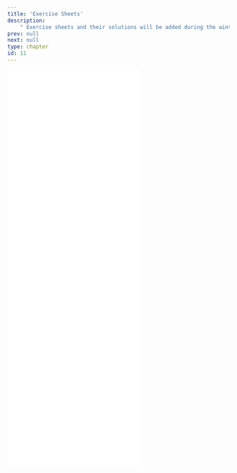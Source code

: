 ```yaml
---
title: 'Exercise Sheets'
description:
    " Exercise sheets and their solutions will be added during the winter term 20-21. "
prev: null
next: null
type: chapter
id: 11
---
```




<exercise id="1" title="Exercise 1: ML Basics">
<object data="exercise-sheets/exercise_1_ml-basics.pdf" type="application/pdf" style="width:100%;height:480px">
    <embed src="exercise-sheets/exercise_1_ml-basics.pdf" type="application/pdf" />
</object>
</exercise>

<exercise id="2" title="Exercise 1: ML Basics - Solution">
<object data="exercise-sheets/exercise_1_ml-basics_solution.pdf" type="application/pdf" style="width:100%;height:480px">
    <embed src="exercise-sheets/exercise_1_ml-basics_solution.pdf" type="application/pdf" />
</object>
</exercise>

<exercise id="3" title="Exercise 2: Supervised Regression">
<object data="exercise-sheets/exercise_2_supervised-regression.pdf" type="application/pdf" style="width:100%;height:480px">
    <embed src="exercise-sheets/exercise_2_supervised-regression.pdf" type="application/pdf" />
</object>
</exercise>

<exercise id="4" title="Exercise 2: Supervised Regression - Solution">
<object data="exercise-sheets/exercise_2_supervised-regression_solution.pdf" type="application/pdf" style="width:100%;height:480px">
    <embed src="exercise-sheets/exercise_2_supervised-regression_solution.pdf" type="application/pdf" />
</object>
</exercise>

<exercise id="5" title="Exercise 3: Supervised Classification">
<object data="exercise-sheets/exercise_3_supervised-classification_1.pdf" type="application/pdf" style="width:100%;height:480px">
    <embed src="exercise-sheets/exercise_3_supervised-classification_1.pdf" type="application/pdf" />
</object>
</exercise>

<exercise id="6" title="Exercise 3: Supervised Classification - Solution">
<object data="exercise-sheets/exercise_3_supervised-classification_1_solution.pdf" type="application/pdf" style="width:100%;height:480px">
    <embed src="exercise-sheets/exercise_3_supervised-classification_1_solution.pdf" type="application/pdf" />
</object>
</exercise>

<!--
<exercise id="2" title="Solution 1">
<object data="exercise-sheets/solution_1.pdf" type="application/pdf" style="width:100%;height:480px">
    <embed src="exercise-sheets/solution_1.pdf" type="application/pdf" />
</object>
</exercise>


<exercise id="3" title="Sheet 2">
<object data="exercise-sheets/sheet_2.pdf" type="application/pdf" style="width:100%;height:480px">
    <embed src="exercise-sheets/sheet_2.pdf" type="application/pdf" />
</object>
</exercise>

<exercise id="4" title="Solution 2">
<object data="exercise-sheets/solution_2.pdf" type="application/pdf" style="width:100%;height:480px">
    <embed src="exercise-sheets/solution_2.pdf" type="application/pdf" />
</object>
</exercise>


<exercise id="5" title="Sheet 3">
<object data="exercise-sheets/sheet_3.pdf" type="application/pdf" style="width:100%;height:480px">
    <embed src="exercise-sheets/sheet_3.pdf" type="application/pdf" />
</object>
</exercise>

<exercise id="6" title="Solution 3">
<object data="exercise-sheets/solution_3.pdf" type="application/pdf" style="width:100%;height:480px">
    <embed src="exercise-sheets/solution_3.pdf" type="application/pdf" />
</object>
</exercise>


<exercise id="7" title="Sheet 4">
<object data="exercise-sheets/sheet_4.pdf" type="application/pdf" style="width:100%;height:480px">
    <embed src="exercise-sheets/sheet_4.pdf" type="application/pdf" />
</object>
</exercise>

<exercise id="8" title="Solution 4">
<object data="exercise-sheets/solution_4.pdf" type="application/pdf" style="width:100%;height:480px">
    <embed src="exercise-sheets/solution_4.pdf" type="application/pdf" />
</object>
</exercise>


<exercise id="9" title="Sheet 5">
<object data="exercise-sheets/sheet_5.pdf" type="application/pdf" style="width:100%;height:480px">
    <embed src="exercise-sheets/sheet_5.pdf" type="application/pdf" />
</object>
</exercise>
-->

